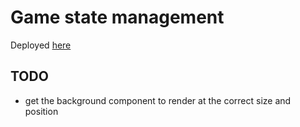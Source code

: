 # Game state management

Deployed [here](https://aquamarine-eclair-b55a38.netlify.app/)

## TODO

- get the background component to render at the correct size and position

```js

```
